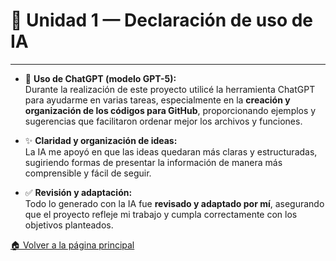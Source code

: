 # 🧠 Unidad 1 — Declaración de uso de IA

---

- 🤖 **Uso de ChatGPT (modelo GPT-5):**  
  Durante la realización de este proyecto utilicé la herramienta ChatGPT para ayudarme en varias tareas, especialmente en la **creación y organización de los códigos para GitHub**, proporcionando ejemplos y sugerencias que facilitaron ordenar mejor los archivos y funciones.

- ✨ **Claridad y organización de ideas:**  
  La IA me apoyó en que las ideas quedaran más claras y estructuradas, sugiriendo formas de presentar la información de manera más comprensible y fácil de seguir.

- ✅ **Revisión y adaptación:**  
  Todo lo generado con la IA fue **revisado y adaptado por mí**, asegurando que el proyecto refleje mi trabajo y cumpla correctamente con los objetivos planteados.

[🏠 Volver a la página principal](https://github.com/eduardo2006soto-dot/Teoria-de-la-programacion/blob/main/inderx.md)
